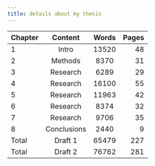 ```yaml
---
title: details about my thesis
---
```


|  Chapter | Content |	Words |	Pages |
| :--------| :------:| :-----:| -----:|
| 1 | Intro | 13520	| 48|
| 2 | Methods | 8370 |	31 |
| 3 | Research | 6289 |	29 |
| 4 | Research | 16100 | 55 |
| 5 | Research | 11963|	42 |
| 6 | Research | 8374	| 32 |
| 7 | Research | 9706 |	35 |
| 8 | Conclusions | 2440 |	9|
|Total|Draft 1 | 65479	| 227 |
|Total|Draft 2 | 76762	| 281 |
